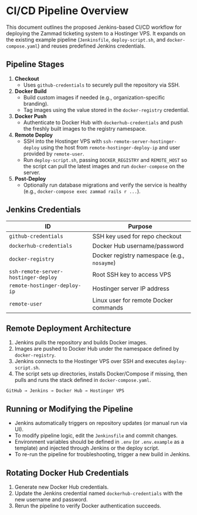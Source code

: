 # CI/CD Pipeline Overview

This document outlines the proposed Jenkins-based CI/CD workflow for deploying the Zammad ticketing system to a Hostinger VPS. It expands on the existing example pipeline (`Jenkinsfile`, `deploy-script.sh`, and `docker-compose.yaml`) and reuses predefined Jenkins credentials.

## Pipeline Stages

1. **Checkout**
   - Uses `github-credentials` to securely pull the repository via SSH.
2. **Docker Build**
   - Build custom images if needed (e.g., organization-specific branding).
   - Tag images using the value stored in the `docker-registry` credential.
3. **Docker Push**
   - Authenticate to Docker Hub with `dockerhub-credentials` and push the freshly built images to the registry namespace.
4. **Remote Deploy**
   - SSH into the Hostinger VPS with `ssh-remote-server-hostinger-deploy` using the host from `remote-hostinger-deploy-ip` and user provided by `remote-user`.
   - Run `deploy-script.sh`, passing `DOCKER_REGISTRY` and `REMOTE_HOST` so the script can pull the latest images and run `docker-compose` on the server.
5. **Post‑Deploy**
   - Optionally run database migrations and verify the service is healthy (e.g., `docker-compose exec zammad rails r ...`).

## Jenkins Credentials

| ID                                   | Purpose                                    |
|--------------------------------------|--------------------------------------------|
| `github-credentials`                 | SSH key used for repo checkout             |
| `dockerhub-credentials`              | Docker Hub username/password               |
| `docker-registry`                    | Docker registry namespace (e.g., `nosayme`)|
| `ssh-remote-server-hostinger-deploy` | Root SSH key to access VPS                 |
| `remote-hostinger-deploy-ip`         | Hostinger server IP address                |
| `remote-user`                        | Linux user for remote Docker commands      |

## Remote Deployment Architecture

1. Jenkins pulls the repository and builds Docker images.
2. Images are pushed to Docker Hub under the namespace defined by `docker-registry`.
3. Jenkins connects to the Hostinger VPS over SSH and executes `deploy-script.sh`.
4. The script sets up directories, installs Docker/Compose if missing, then pulls and runs the stack defined in `docker-compose.yaml`.

```
GitHub → Jenkins → Docker Hub → Hostinger VPS
```

## Running or Modifying the Pipeline

- Jenkins automatically triggers on repository updates (or manual run via UI).
- To modify pipeline logic, edit the `Jenkinsfile` and commit changes.
- Environment variables should be defined in `.env` (or `.env.example` as a template) and injected through Jenkins or the deploy script.
- To re-run the pipeline for troubleshooting, trigger a new build in Jenkins.

## Rotating Docker Hub Credentials

1. Generate new Docker Hub credentials.
2. Update the Jenkins credential named `dockerhub-credentials` with the new username and password.
3. Rerun the pipeline to verify Docker authentication succeeds.


